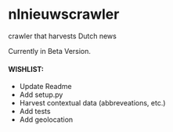 # nlnieuwscrawler
crawler that harvests Dutch news

Currently in Beta Version.


#### WISHLIST:
* Update Readme
* Add setup.py
* Harvest contextual data (abbreveations, etc.)
* Add tests
* Add geolocation

